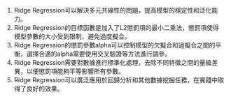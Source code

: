1. Ridge Regression可以解決多元共線性的問題，提高模型的穩定性和泛化能力。
2. Ridge Regression的目標函數是加入了L2懲罰項的最小二乘法，懲罰項使得模型參數的大小受到限制，避免過度擬合。
3. Ridge Regression的懲罰參數alpha可以控制模型的欠擬合和過擬合之間的平衡，選擇合適的alpha需要使用交叉驗證等方法進行調參。
4. Ridge Regression需要對數據進行標準化處理，去除不同特徵之間的量級差異，以便懲罰項能夠平等影響所有參數。
5. Ridge Regression可以廣泛應用於回歸分析和其他數據挖掘任務，在實踐中取得了良好的效果。